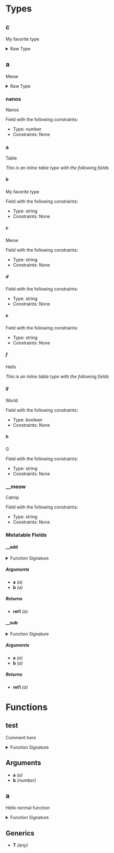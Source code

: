 # Types

## c

My favorite type

<details>
<summary>Raw Type</summary>

```luau
--!strict
--- My favorite type
type c<U, T = string> = {}
```

</details>

## a

Meow

<details>
<summary>Raw Type</summary>

```luau
-- Meow
type a = {
	-- Nanos
	nanos: number,

	-- Table
	a: {
		--- My favorite type
		b: string,

		--- Meow
		c: string,

		d: string,

		e: string,

		--- Hello
		f: {
			-- World
			g: boolean
		},

		--- G
		h: string
	},

	-- Catnip
	__meow: string,

	-- Metatable
	__add: (a: a, b: a) -> a,
	__sub: (a: a, b: a) -> a
}
```

</details>

### nanos

Nanos

Field with the following constraints:

- Type: number
- Constraints: None

### a

Table

*This is an inline table type with the following fields*

##### b

My favorite type

Field with the following constraints:

- Type: string
- Constraints: None

##### c

Meow

Field with the following constraints:

- Type: string
- Constraints: None

##### d

Field with the following constraints:

- Type: string
- Constraints: None

##### e

Field with the following constraints:

- Type: string
- Constraints: None

##### f

Hello

*This is an inline table type with the following fields*

##### g

World

Field with the following constraints:

- Type: boolean
- Constraints: None

##### h

G

Field with the following constraints:

- Type: string
- Constraints: None

### __meow

Catnip

Field with the following constraints:

- Type: string
- Constraints: None

### Metatable Fields

#### __add

<details>
<summary>Function Signature</summary>

```luau
__add: (a: a, b: a) -> a
```

</details>

##### Arguments

- **a** *(a)*
- **b** *(a)*

##### Returns

- **ret1** *(a)*

#### __sub

<details>
<summary>Function Signature</summary>

```luau
__sub: (a: a, b: a) -> a
```

</details>

##### Arguments

- **a** *(a)*
- **b** *(a)*

##### Returns

- **ret1** *(a)*

# Functions

## test

Comment here

<details>
<summary>Function Signature</summary>

```luau
--Comment here
function test(a: a, b: number) end
```

</details>

## Arguments

- **a** *(a)*
- **b** *(number)*

## a

Hello normal function

<details>
<summary>Function Signature</summary>

```luau
-- Hello normal function
function a<T>() end
```

</details>

## Generics

- **T** *(any)*

